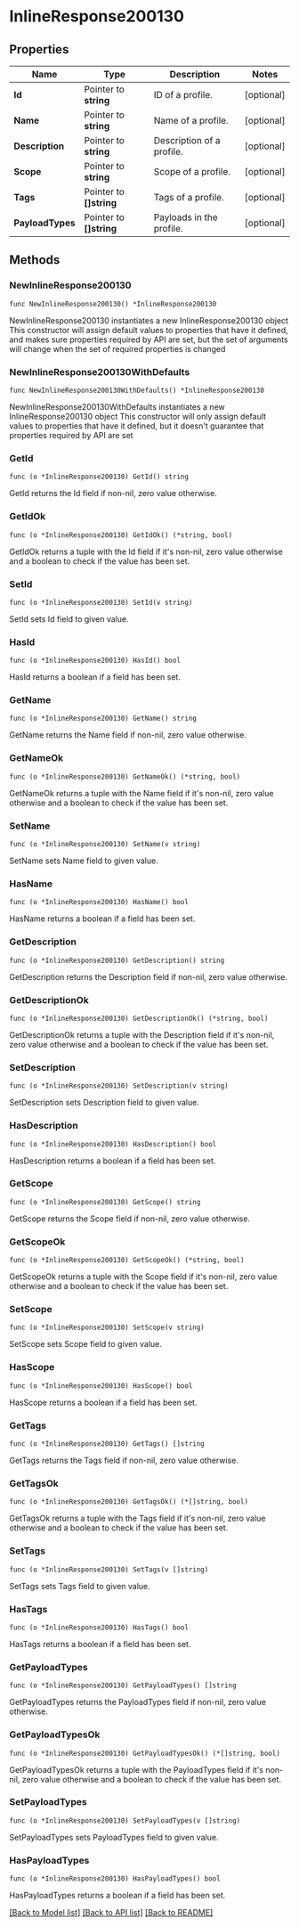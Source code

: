 # InlineResponse200130

## Properties

Name | Type | Description | Notes
------------ | ------------- | ------------- | -------------
**Id** | Pointer to **string** | ID of a profile. | [optional] 
**Name** | Pointer to **string** | Name of a profile. | [optional] 
**Description** | Pointer to **string** | Description of a profile. | [optional] 
**Scope** | Pointer to **string** | Scope of a profile. | [optional] 
**Tags** | Pointer to **[]string** | Tags of a profile. | [optional] 
**PayloadTypes** | Pointer to **[]string** | Payloads in the profile. | [optional] 

## Methods

### NewInlineResponse200130

`func NewInlineResponse200130() *InlineResponse200130`

NewInlineResponse200130 instantiates a new InlineResponse200130 object
This constructor will assign default values to properties that have it defined,
and makes sure properties required by API are set, but the set of arguments
will change when the set of required properties is changed

### NewInlineResponse200130WithDefaults

`func NewInlineResponse200130WithDefaults() *InlineResponse200130`

NewInlineResponse200130WithDefaults instantiates a new InlineResponse200130 object
This constructor will only assign default values to properties that have it defined,
but it doesn't guarantee that properties required by API are set

### GetId

`func (o *InlineResponse200130) GetId() string`

GetId returns the Id field if non-nil, zero value otherwise.

### GetIdOk

`func (o *InlineResponse200130) GetIdOk() (*string, bool)`

GetIdOk returns a tuple with the Id field if it's non-nil, zero value otherwise
and a boolean to check if the value has been set.

### SetId

`func (o *InlineResponse200130) SetId(v string)`

SetId sets Id field to given value.

### HasId

`func (o *InlineResponse200130) HasId() bool`

HasId returns a boolean if a field has been set.

### GetName

`func (o *InlineResponse200130) GetName() string`

GetName returns the Name field if non-nil, zero value otherwise.

### GetNameOk

`func (o *InlineResponse200130) GetNameOk() (*string, bool)`

GetNameOk returns a tuple with the Name field if it's non-nil, zero value otherwise
and a boolean to check if the value has been set.

### SetName

`func (o *InlineResponse200130) SetName(v string)`

SetName sets Name field to given value.

### HasName

`func (o *InlineResponse200130) HasName() bool`

HasName returns a boolean if a field has been set.

### GetDescription

`func (o *InlineResponse200130) GetDescription() string`

GetDescription returns the Description field if non-nil, zero value otherwise.

### GetDescriptionOk

`func (o *InlineResponse200130) GetDescriptionOk() (*string, bool)`

GetDescriptionOk returns a tuple with the Description field if it's non-nil, zero value otherwise
and a boolean to check if the value has been set.

### SetDescription

`func (o *InlineResponse200130) SetDescription(v string)`

SetDescription sets Description field to given value.

### HasDescription

`func (o *InlineResponse200130) HasDescription() bool`

HasDescription returns a boolean if a field has been set.

### GetScope

`func (o *InlineResponse200130) GetScope() string`

GetScope returns the Scope field if non-nil, zero value otherwise.

### GetScopeOk

`func (o *InlineResponse200130) GetScopeOk() (*string, bool)`

GetScopeOk returns a tuple with the Scope field if it's non-nil, zero value otherwise
and a boolean to check if the value has been set.

### SetScope

`func (o *InlineResponse200130) SetScope(v string)`

SetScope sets Scope field to given value.

### HasScope

`func (o *InlineResponse200130) HasScope() bool`

HasScope returns a boolean if a field has been set.

### GetTags

`func (o *InlineResponse200130) GetTags() []string`

GetTags returns the Tags field if non-nil, zero value otherwise.

### GetTagsOk

`func (o *InlineResponse200130) GetTagsOk() (*[]string, bool)`

GetTagsOk returns a tuple with the Tags field if it's non-nil, zero value otherwise
and a boolean to check if the value has been set.

### SetTags

`func (o *InlineResponse200130) SetTags(v []string)`

SetTags sets Tags field to given value.

### HasTags

`func (o *InlineResponse200130) HasTags() bool`

HasTags returns a boolean if a field has been set.

### GetPayloadTypes

`func (o *InlineResponse200130) GetPayloadTypes() []string`

GetPayloadTypes returns the PayloadTypes field if non-nil, zero value otherwise.

### GetPayloadTypesOk

`func (o *InlineResponse200130) GetPayloadTypesOk() (*[]string, bool)`

GetPayloadTypesOk returns a tuple with the PayloadTypes field if it's non-nil, zero value otherwise
and a boolean to check if the value has been set.

### SetPayloadTypes

`func (o *InlineResponse200130) SetPayloadTypes(v []string)`

SetPayloadTypes sets PayloadTypes field to given value.

### HasPayloadTypes

`func (o *InlineResponse200130) HasPayloadTypes() bool`

HasPayloadTypes returns a boolean if a field has been set.


[[Back to Model list]](../README.md#documentation-for-models) [[Back to API list]](../README.md#documentation-for-api-endpoints) [[Back to README]](../README.md)


